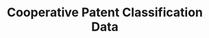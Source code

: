 ---
layout: default
bigquery: https://console.cloud.google.com/bigquery?p=patents-public-data&d=cpc&page=dataset
citation: '“Cooperative Patent Classification” by the EPO and USPTO, for public use. '
contributors: EPO, USPTO
cost: None
description: Cooperative Patent Classification Data contains the scheme and definitions
  of the Cooperative Patent Classification system for classifying patent documents.
  The CPC is the result of a partnership between the EPO and the USPTO in their joint
  effort to develop a common, internationally compatible classification system for
  technical documents, in particular patent publications, which will be used by both
  offices in the patent granting process
documentation: https://www.cooperativepatentclassification.org/cpcSchemeAndDefinitions
last_edit: 04/07/2022, 19:53:23
location: https://www.cooperativepatentclassification.org/index
maintained_by: USPTO, EPO
schema_fields:
- residualReferences
- breakdown_code
- not_allocatable
- status
- children
- date_revised
- informativeReferences
- additional_only
- definition
- limiting_references
- level
- title_part
- residual_references
- dateRevised
- breakdownCode
- ipc_concordant
- titleFull
- informative_references
- parents
- application_references
- title_full
- childGroups
- limitingReferences
- titlePart
- sizeCache
- ipcConcordant
- symbol
- glossary
- notAllocatable
- child_groups
- applicationReferences
- synonyms
shortname: cooperative_patent_classification
tags:
- patents
- science
title: Cooperative Patent Classification Data
uuid: 984374a7-16e9-4b35-9445-458daceb01bf
---
